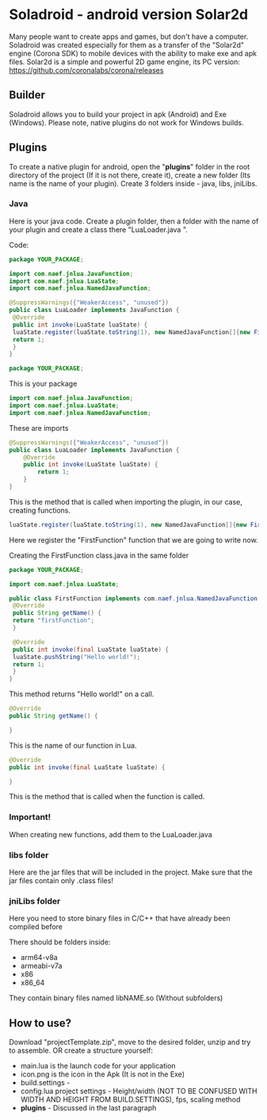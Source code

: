 # Soladroid - android version Solar2d
Many people want to create apps and games, but don't have a computer. Soladroid was created especially for them as a transfer of the "Solar2d" engine (Corona SDK) to mobile devices with the ability to make exe and apk files.
Solar2d is a simple and powerful 2D game engine, its PC version: https://github.com/coronalabs/corona/releases

## Builder
Soladroid allows you to build your project in apk (Android) and Exe (Windows). Please note, native plugins do not work for Windows builds.

## Plugins
To create a native plugin for android, open the "__plugins__" folder in the root directory of the project (If it is not there, create it), create a new folder (Its name is the name of your plugin). Create 3 folders inside - java, libs, jniLibs.

### Java
Here is your java code. Create a plugin folder, then a folder with the name of your plugin and create a class there "LuaLoader.java ".

Code:
```java
package YOUR_PACKAGE;

import com.naef.jnlua.JavaFunction;
import com.naef.jnlua.LuaState;
import com.naef.jnlua.NamedJavaFunction;

@SuppressWarnings({"WeakerAccess", "unused"})
public class LuaLoader implements JavaFunction {
 @Override
 public int invoke(LuaState luaState) {
 luaState.register(luaState.toString(1), new NamedJavaFunction[]{new FirstFunction()});
 return 1;
 }
}
```

```java 
package YOUR_PACKAGE;
```
This is your package

```java
import com.naef.jnlua.JavaFunction;
import com.naef.jnlua.LuaState;
import com.naef.jnlua.NamedJavaFunction;
```
These are imports

```java
@SuppressWarnings({"WeakerAccess", "unused"})
public class LuaLoader implements JavaFunction {
	@Override
	public int invoke(LuaState luaState) {
		return 1;
	}
}
```
This is the method that is called when importing the plugin, in our case, creating functions.

```java
luaState.register(luaState.toString(1), new NamedJavaFunction[]{new FirstFunction()});
```
Here we register the "FirstFunction" function that we are going to write now.

Creating the FirstFunction class.java in the same folder
```java
package YOUR_PACKAGE;

import com.naef.jnlua.LuaState;

public class FirstFunction implements com.naef.jnlua.NamedJavaFunction {
 @Override
 public String getName() {
 return "firstFunction";
 }

 @Override
 public int invoke(final LuaState luaState) {
 luaState.pushString("Hello world!");
 return 1;
 }
}
```
This method returns "Hello world!" on a call. 

```java
@Override
public String getName() {

}
```
This is the name of our function in Lua.

```java
@Override
public int invoke(final LuaState luaState) {

}
```
This is the method that is called when the function is called.

### Important!
When creating new functions, add them to the LuaLoader.java

### libs folder
Here are the jar files that will be included in the project. Make sure that the jar files contain only .class files!

### jniLibs folder
Here you need to store binary files in C/C++ that have already been compiled before

There should be folders inside:
- arm64-v8a
- armeabi-v7a
- x86
- x86_64

They contain binary files named libNAME.so (Without subfolders)

## How to use?
Download "projectTemplate.zip", move to the desired folder, unzip and try to assemble. OR create a structure yourself:

- main.lua is the launch code for your application
- icon.png is the icon in the Apk (It is not in the Exe)
- build.settings -
- config.lua project settings - Height/width (NOT TO BE CONFUSED WITH WIDTH AND HEIGHT FROM BUILD.SETTINGS), fps, scaling method
- __plugins__ - Discussed in the last paragraph